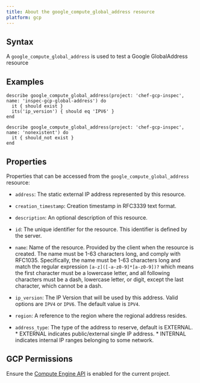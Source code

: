 ```yaml
---
title: About the google_compute_global_address resource
platform: gcp
---
```


## Syntax
A `google_compute_global_address` is used to test a Google GlobalAddress resource

## Examples
```
describe google_compute_global_address(project: 'chef-gcp-inspec', name: 'inspec-gcp-global-address') do
  it { should exist }
  its('ip_version') { should eq 'IPV6' }
end

describe google_compute_global_address(project: 'chef-gcp-inspec', name: 'nonexistent') do
  it { should_not exist }
end
```

## Properties
Properties that can be accessed from the `google_compute_global_address` resource:

  * `address`: The static external IP address represented by this resource.

  * `creation_timestamp`: Creation timestamp in RFC3339 text format.

  * `description`: An optional description of this resource.

  * `id`: The unique identifier for the resource. This identifier is defined by the server.

  * `name`: Name of the resource. Provided by the client when the resource is created. The name must be 1-63 characters long, and comply with RFC1035.  Specifically, the name must be 1-63 characters long and match the regular expression `[a-z]([-a-z0-9]*[a-z0-9])?` which means the first character must be a lowercase letter, and all following characters must be a dash, lowercase letter, or digit, except the last character, which cannot be a dash.

  * `ip_version`: The IP Version that will be used by this address. Valid options are `IPV4` or `IPV6`. The default value is `IPV4`.

  * `region`: A reference to the region where the regional address resides.

  * `address_type`: The type of the address to reserve, default is EXTERNAL.  * EXTERNAL indicates public/external single IP address. * INTERNAL indicates internal IP ranges belonging to some network.



## GCP Permissions

Ensure the [Compute Engine API](https://console.cloud.google.com/apis/library/compute.googleapis.com/) is enabled for the current project.
